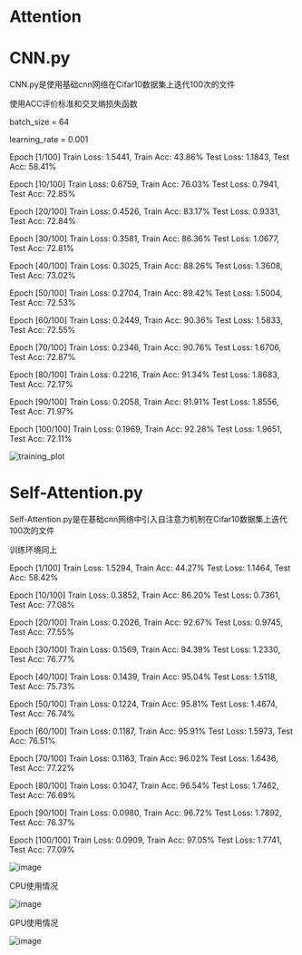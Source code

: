 # Attention

# CNN.py
CNN.py是使用基础cnn网络在Cifar10数据集上迭代100次的文件

使用ACC评价标准和交叉熵损失函数

batch_size = 64

learning_rate = 0.001

Epoch [1/100] Train Loss: 1.5441, Train Acc: 43.86% Test Loss: 1.1843, Test Acc: 58.41%

Epoch [10/100] Train Loss: 0.6759, Train Acc: 76.03% Test Loss: 0.7941, Test Acc: 72.85%

Epoch [20/100] Train Loss: 0.4526, Train Acc: 83.17% Test Loss: 0.9331, Test Acc: 72.84%

Epoch [30/100] Train Loss: 0.3581, Train Acc: 86.36% Test Loss: 1.0677, Test Acc: 72.81%

Epoch [40/100] Train Loss: 0.3025, Train Acc: 88.26% Test Loss: 1.3608, Test Acc: 73.02%

Epoch [50/100] Train Loss: 0.2704, Train Acc: 89.42% Test Loss: 1.5004, Test Acc: 72.53%

Epoch [60/100] Train Loss: 0.2449, Train Acc: 90.36% Test Loss: 1.5833, Test Acc: 72.55%

Epoch [70/100] Train Loss: 0.2346, Train Acc: 90.76% Test Loss: 1.6706, Test Acc: 72.87%

Epoch [80/100] Train Loss: 0.2216, Train Acc: 91.34% Test Loss: 1.8683, Test Acc: 72.17%

Epoch [90/100] Train Loss: 0.2058, Train Acc: 91.91% Test Loss: 1.8556, Test Acc: 71.97%

Epoch [100/100] Train Loss: 0.1969, Train Acc: 92.28% Test Loss: 1.9651, Test Acc: 72.11%

![training_plot](https://github.com/user-attachments/assets/241774b2-29a6-4410-b49a-108931424047)


# Self-Attention.py

Self-Attention.py是在基础cnn网络中引入自注意力机制在Cifar10数据集上迭代100次的文件

训练环境同上

Epoch [1/100] Train Loss: 1.5294, Train Acc: 44.27% Test Loss: 1.1464, Test Acc: 58.42%

Epoch [10/100] Train Loss: 0.3852, Train Acc: 86.20% Test Loss: 0.7361, Test Acc: 77.08%

Epoch [20/100] Train Loss: 0.2026, Train Acc: 92.67% Test Loss: 0.9745, Test Acc: 77.55%

Epoch [30/100] Train Loss: 0.1569, Train Acc: 94.39% Test Loss: 1.2330, Test Acc: 76.77%

Epoch [40/100] Train Loss: 0.1439, Train Acc: 95.04% Test Loss: 1.5118, Test Acc: 75.73%

Epoch [50/100] Train Loss: 0.1224, Train Acc: 95.81% Test Loss: 1.4674, Test Acc: 76.74%

Epoch [60/100] Train Loss: 0.1187, Train Acc: 95.91% Test Loss: 1.5973, Test Acc: 76.51%

Epoch [70/100] Train Loss: 0.1163, Train Acc: 96.02% Test Loss: 1.6436, Test Acc: 77.22%

Epoch [80/100] Train Loss: 0.1047, Train Acc: 96.54% Test Loss: 1.7462, Test Acc: 76.69%

Epoch [90/100] Train Loss: 0.0980, Train Acc: 96.72% Test Loss: 1.7892, Test Acc: 76.37%

Epoch [100/100] Train Loss: 0.0909, Train Acc: 97.05% Test Loss: 1.7741, Test Acc: 77.09%

![image](https://github.com/user-attachments/assets/f2951def-11aa-4867-8632-da7b48b81165)


CPU使用情况

![image](https://github.com/user-attachments/assets/bab9aecb-106f-4257-bb3d-e9a8e93a03be)

GPU使用情况

![image](https://github.com/user-attachments/assets/0bbc0718-a08a-4f72-b83f-0298c2e1742f)

